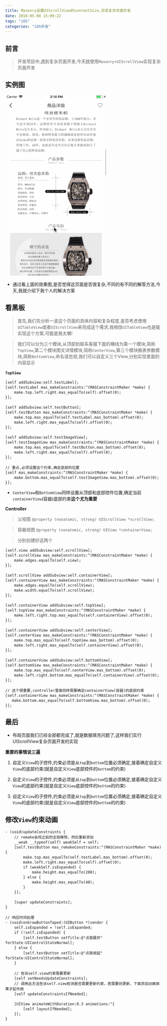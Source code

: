 ```yaml
---
title: Masonry设置UIScrollView的contentSize,实现复杂页面开发
date: 2018-05-08 15:09:22
tags: "iOS"
categories: "iOS开发"
---
```

## 前言

>开发项目中,遇到复杂页面开发,今天就使用`Masonry+UIScrollView`实现复杂页面开发

## 实例图

![复杂UIScrollView](Masonry设置UIScrollView的contentSize/复杂UIScrollView.gif)

<!--more-->

- 通过看上面的效果图,是否觉得这页面是否很复杂,不同的有不同的解答方法,今天,我就介绍下我个人的解决方案

## 看黑板

> 首先,我们先分析一波这个页面的具体内容和复杂程度,是否考虑使用`UITableView`或者`UIScrollView`来完成这个需求,我相信`UITableView`也是能实现这个方案,可能是我太懒!

> 我们可以分为三个模块,从顶部到联系客服下面的横线为第一个模块,简称`TopView`,第二个模块图文详情模块,简称`CenterView`,第三个模块腕表参数模块,简称`BottomView`,命名请忽视,我们可以自定义三个View,分别实现里面的内容显示

**`TopView`**

```
[self addSubview:self.testLabel];
[self.testLabel mas_makeConstraints:^(MASConstraintMaker *make) {
    make.top.left.right.mas_equalTo(self).offset(0);
}];

[self addSubview:self.testButton];
[self.testButton mas_makeConstraints:^(MASConstraintMaker *make) {
    make.top.mas_equalTo(self.testLabel.mas_bottom).offset(0);
    make.left.right.mas_equalTo(self).offset(0);
}];

[self addSubview:self.testImageView];
[self.testImageView mas_makeConstraints:^(MASConstraintMaker *make) {
    make.top.mas_equalTo(self.testButton.mas_bottom).offset(0);
    make.left.right.mas_equalTo(self).offset(0);
}];

// 重点,必须设置这个约束,确定底部的位置
[self mas_makeConstraints:^(MASConstraintMaker *make) {
    make.bottom.mas_equalTo(self.testImageView.mas_bottom).offset(0);
}];

```

* `CenterView`和`BottomView`同样设置从顶部和底部控件位置,确定当前`containerView`(容器)底部约束**这个尤为重要**

**Controller**

> 父视图
`@property (nonatomic, strong) UIScrollView *scrollView;`

> 容器视图
`@property (nonatomic, strong) UIView *containerView;`

> 分别创建好这两个

```
[self.view addSubview:self.scrollView];
[self.scrollView mas_makeConstraints:^(MASConstraintMaker *make) {
    make.edges.equalTo(self.view);
}];

[self.scrollView addSubview:self.containerView];
[self.containerView mas_makeConstraints:^(MASConstraintMaker *make) {
    make.edges.equalTo(self.scrollView);
    make.width.equalTo(self.scrollView);
}];

[self.containerView addSubview:self.topView];
[self.topView mas_makeConstraints:^(MASConstraintMaker *make) {
    make.left.right.top.mas_equalTo(self.containerView).offset(0);
}];

[self.containerView addSubview:self.centerView];
[self.centerView mas_makeConstraints:^(MASConstraintMaker *make) {
    make.top.mas_equalTo(self.topView.mas_bottom).offset(0);
    make.left.right.mas_equalTo(self.containerView).offset(0);
}];

[self.containerView addSubview:self.bottomView];
[self.bottomView mas_makeConstraints:^(MASConstraintMaker *make) {
    make.top.mas_equalTo(self.centerView.mas_bottom).offset(0);
    make.left.right.bottom.mas_equalTo(self.containerView).offset(0);
}];

// 这个很重要,controller里面同样需要确定containerView(容器)的底部约束
[self.containerView mas_makeConstraints:^(MASConstraintMaker *make) {
   make.bottom.mas_equalTo(self.bottomView.mas_bottom).offset(0);
}];

```

## 最后
- 布局页面我们已经全部都完成了,就是数据填充问题了,这样我们实行UIScrollView复杂页面开发的实现

**重要的事情说三遍**

1. 自定义`View`的子控件,约束必须是从`top`到`bottom`位置必须确定,接着确定自定义`View`的底部约束(就是自定义`View`底部控件的`bottom`的约束)

2. 自定义`View`的子控件,约束必须是从`top`到`bottom`位置必须确定,接着确定自定义`View`的底部约束(就是自定义`View`底部控件的`bottom`的约束)

3. 自定义`View`的子控件,约束必须是从`top`到`bottom`位置必须确定,接着确定自定义`View`的底部约束(就是自定义`View`底部控件的`bottom`的约束)

## 修改`View`约束动画
```
- (void)updateConstraints {
    // remake会将之前的全部移除，然后重新添加
    __weak __typeof(self) weakSelf = self;
    [self.testButton mas_remakeConstraints:^(MASConstraintMaker *make) {
        make.top.mas_equalTo(self.testLabel.mas_bottom).offset(0);
        make.left.right.mas_equalTo(self).offset(0);
        if (weakSelf.isExpanded) {
            make.height.mas_equalTo(200);
        } else {
            make.height.mas_equalTo(40);
        }
    }];
    
    [super updateConstraints];
}

// 响应时间处理
- (void)onGrowButtonTaped:(UIButton *)sender {
    self.isExpanded = !self.isExpanded;
    if (!self.isExpanded) {
        [self.testButton setTitle:@"点我展开" forState:UIControlStateNormal];
    } else {
        [self.testButton setTitle:@"点我收起" forState:UIControlStateNormal];
    }

    // 告诉self.view约束需要更新
    [self setNeedsUpdateConstraints];
    // 调用此方法告诉self.view检测是否需要更新约束，若需要则更新，下面添加动画效果才起作用
    [self updateConstraintsIfNeeded];

    [UIView animateWithDuration:0.3 animations:^{
        [self layoutIfNeeded];
    }];
}
```